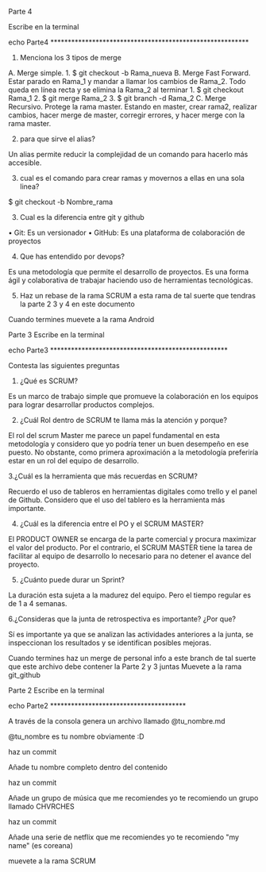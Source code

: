 
Parte 4

Escribe en la terminal

echo Parte4 *********************************************************

1. Menciona los 3 tipos de merge

A. Merge simple.
    1. $ git checkout -b Rama_nueva
B. Merge Fast Forward. Estar parado en Rama_1 y mandar a llamar los cambios de Rama_2. Todo queda en línea recta y se elimina la Rama_2 al terminar
    1. $ git checkout Rama_1
    2. $ git merge Rama_2
    3. $ git branch -d Rama_2
C. Merge Recursivo. Protege la rama master. Estando en master, crear rama2, realizar cambios, hacer merge de master, corregir errores, y hacer merge con la rama master.

2. para que sirve el alias?

Un alias permite reducir la complejidad de un comando para hacerlo más accesible.

3. cual es el comando para crear ramas y movernos a ellas en una sola linea?

$ git checkout -b Nombre_rama

3. Cual es la diferencia entre git y github

• Git: Es un versionador
• GitHub: Es una plataforma de colaboración de proyectos

4. Que has entendido por devops?

Es una metodología que permite el desarrollo de proyectos.
Es una forma ágil y colaborativa de trabajar haciendo uso de herramientas tecnológicas.

5. Haz un rebase de la rama SCRUM a esta rama
de tal suerte que tendras la parte 2 3 y 4 en este documento

Cuando termines muevete a la rama Android

Parte 3
Escribe en la terminal

echo Parte3 ***************************************************

Contesta las siguientes preguntas

1. ¿Qué es SCRUM?

Es un marco de trabajo simple que promueve la colaboración en los equipos para lograr desarrollar productos complejos.

2. ¿Cuál Rol dentro de SCRUM te llama más la atención y porque?

El rol del scrum Master me parece un papel fundamental en esta metodología y considero que yo podría tener un buen desempeño en ese puesto.
No obstante, como primera aproximación a la metodología preferiría estar en un rol del equipo de desarrollo.

3.¿Cuál es la herramienta que más recuerdas en SCRUM?

Recuerdo el uso de tableros en herramientas digitales como trello y el panel de Github.
Considero que el uso del tablero es la herramienta más importante.

4. ¿Cuál es la diferencia entre el PO y el SCRUM MASTER?

El PRODUCT OWNER se encarga de la parte comercial y procura maximizar el valor del producto.
Por el contrario, el SCRUM MASTER tiene la tarea de facilitar al equipo de desarrollo lo necesario para no detener el avance del proyecto.

5. ¿Cuánto puede durar un Sprint?

La duración esta sujeta a la madurez del equipo. Pero el tiempo regular es de 1 a 4 semanas.

6.¿Consideras que la junta de retrospectiva es importante? ¿Por que?

Sí es importante ya que se analizan las actividades anteriores a la junta, se inspeccionan los resultados y se identifican posibles mejoras.

Cuando termines haz un merge de personal info a este branch
de tal suerte que este archivo debe contener la Parte 2 y 3 juntas
Muevete a la rama git_github

Parte 2
Escribe en la terminal

echo Parte2 ***************************************

A través de la consola genera un archivo llamado
@tu_nombre.md

@tu_nombre es tu nombre obviamente :D

haz un commit

Añade tu nombre completo dentro del contenido

haz un commit

Añade un grupo de música que me recomiendes
yo te recomiendo un grupo llamado CHVRCHES

haz un commit

Añade una serie de netflix que me recomiendes
yo te recomiendo "my name" (es coreana)

muevete a la rama SCRUM
